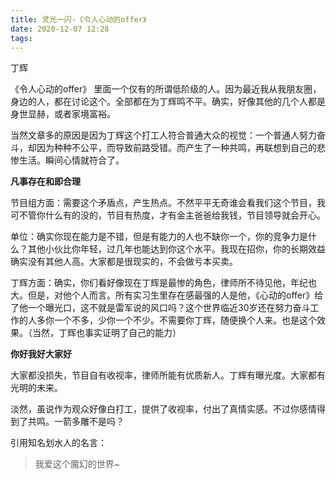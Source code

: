 ```yaml
---
title: 灵光一闪-《令人心动的offer》
date: 2020-12-07 12:28
tags:
---
```


丁辉

《令人心动的offer》
里面一个仅有的所谓低阶级的人。因为最近我从我朋友圈，身边的人，都在讨论这个。全部都在为丁辉鸣不平。确实，好像其他的几个人都是身世显赫，或者家境富裕。

当然文章多的原因是因为丁辉这个打工人符合普通大众的视觉：一个普通人努力奋斗，却因为种种不公平，而导致前路受错。而产生了一种共鸣，再联想到自己的悲惨生活。瞬间心情就符合了。

**凡事存在和即合理**

节目组方面：需要这个矛盾点，产生热点。不然平平无奇谁会看我们这个节目，我可不管你什么有的没的，节目有热度，才有金主爸爸给我钱，节目领导就会开心。

单位：确实你现在能力是不错，但是有能力的人也不缺你一个，你的竞争力是什么？其他小伙比你年轻，过几年也能达到你这个水平。我现在招你，你的长期效益确实没有其他人高。大家都是很现实的，不会做亏本买卖。

丁辉方面：确实，你们看好像现在丁辉是最惨的角色，律师所不待见他，年纪也大。但是，对他个人而言。所有实习生里存在感最强的人是他，《心动的offer》给了他一个曝光口，这不就是雷军说的风口吗？这个世界临近30岁还在努力奋斗工作的人多你一个不多，少你一个不少。不需要你丁辉，随便换个人来。也是这个效果。（当然，丁辉也事实证明了自己的能力）

**你好我好大家好**

大家都没损失，节目自有收视率，律师所能有优质新人。丁辉有曝光度。大家都有光明的未来。

淡然，虽说作为观众好像白打工，提供了收视率，付出了真情实感。不过你感情得到了共鸣。一箭多雕不是吗？

引用知名划水人的名言：

> 我爱这个魔幻的世界~
